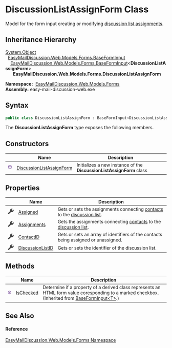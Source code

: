 DiscussionListAssignForm Class
==============================
Model for the form input creating or modifying [discussion list assignments][1].


Inheritance Hierarchy
---------------------
[System.Object][2]  
  [EasyMailDiscussion.Web.Models.Forms.BaseFormInput][3]  
    [EasyMailDiscussion.Web.Models.Forms.BaseFormInput][4]&lt;**DiscussionListAssignForm**>  
      **EasyMailDiscussion.Web.Models.Forms.DiscussionListAssignForm**  

  **Namespace:**  [EasyMailDiscussion.Web.Models.Forms][5]  
  **Assembly:** easy-mail-discussion-web.exe

Syntax
------

```csharp
public class DiscussionListAssignForm : BaseFormInput<DiscussionListAssignForm>
```

The **DiscussionListAssignForm** type exposes the following members.


Constructors
------------

|                  | Name                          | Description                                                          |
| ---------------- | ----------------------------- | -------------------------------------------------------------------- |
| ![Public method] | [DiscussionListAssignForm][6] | Initializes a new instance of the **DiscussionListAssignForm** class |


Properties
----------

|                    | Name                  | Description                                                                        |
| ------------------ | --------------------- | ---------------------------------------------------------------------------------- |
| ![Public property] | [Assigned][7]         | Gets or sets the assignments connecting [contacts][8] to the [discussion list][9]. |
| ![Public property] | [Assignments][10]     | Gets the assignments connecting [contacts][8] to the [discussion list][9].         |
| ![Public property] | [ContactID][8]        | Gets or sets an array of identifiers of the contacts being assigned or unassigned. |
| ![Public property] | [DiscussionListID][9] | Gets or sets the identifier of the discussion list.                                |


Methods
-------

|                  | Name            | Description                                                                                                                                            |
| ---------------- | --------------- | ------------------------------------------------------------------------------------------------------------------------------------------------------ |
| ![Public method] | [IsChecked][11] | Determine if a property of a derived class represents an HTML form value coresponding to a marked checkbox. (Inherited from [BaseFormInput&lt;T>][4].) |


See Also
--------

#### Reference
[EasyMailDiscussion.Web.Models.Forms Namespace][5]  

[1]: ../../EasyMailDiscussion.Common.Database/ContactSubscription/README.md
[2]: https://docs.microsoft.com/dotnet/api/system.object
[3]: ../BaseFormInput/README.md
[4]: ../BaseFormInput_1/README.md
[5]: ../README.md
[6]: _ctor.md
[7]: Assigned.md
[8]: ContactID.md
[9]: DiscussionListID.md
[10]: Assignments.md
[11]: ../BaseFormInput_1/IsChecked.md
[Public method]: ../../icons/pubmethod.svg "Public method"
[Public property]: ../../icons/pubproperty.svg "Public property"